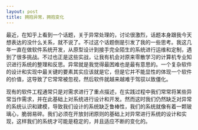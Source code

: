 ```yaml
---
layout: post
title: 拥抱异常，拥抱变化
---
```


最近，在知乎上看到一个话题，关于异常处理的，讨论很激烈，话题本身跟我今天想表达的没什么关系，就不说了。不过这个话题倒是引发了我的一些思考。我这几年一直在做软件系统开发，从原型设计到接手完全陌生的系统进行运维和定制，遇到了很多挑战。不过也正是这些实战，让我有机会对原来零散学习的计算机专业知识进行系统的整理和反思。异常就是我觉得最困难也是最有意思的。一个复杂软件的设计和实现中最关键的要素其实应该就是它，但是它并不能显性的体现一个软件的价值，这导致了它常常被忽视，然后软件就越来越难于驾驭以致僵化。

现有的软件工程通常只是对需求进行了重点描述，在实践过程中我们常常将某些异常当作需求，并在此基础上对系统进行设计和开发。然而这时我们仍然缺乏对异常的系统认识和建模，导致我们设计的系统缺乏鲁棒性，我们的系统就像有着一颗玻璃心，脆弱易碎。我们必须在开放封闭原则的基础上对异常进行系统的设计和实现，这样我们的系统才可能是稳定的，并且适应不断的变化的。
